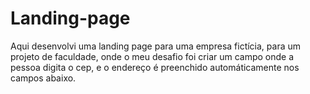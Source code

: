 # Landing-page

Aqui desenvolvi uma landing page para uma empresa fictícia, para um projeto de faculdade, onde o meu desafio foi criar um campo onde a pessoa digita o cep, e o endereço 
é preenchido automáticamente nos campos abaixo.
